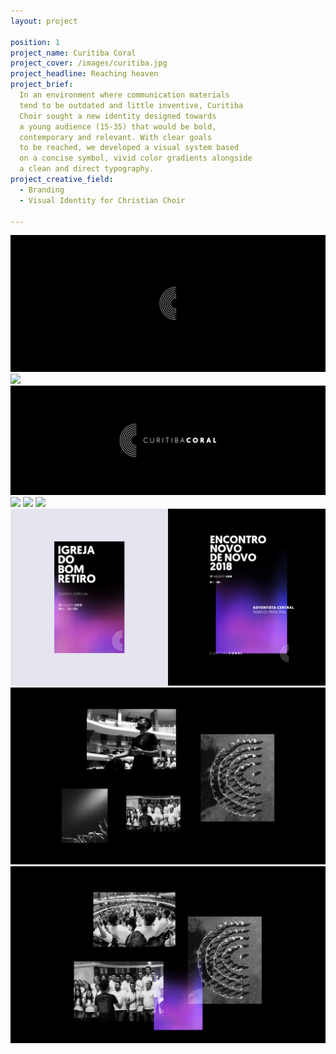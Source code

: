 ```yaml
---
layout: project

position: 1
project_name: Curitiba Coral
project_cover: /images/curitiba.jpg
project_headline: Reaching heaven
project_brief:
  In an environment where communication materials
  tend to be outdated and little inventive, Curitiba
  Choir sought a new identity designed towards
  a young audience (15-35) that would be bold,
  contemporary and relevant. With clear goals
  to be reached, we developed a visual system based
  on a concise symbol, vivid color gradients alongside
  a clean and direct typography.
project_creative_field:
  - Branding
  - Visual Identity for Christian Choir

---
```


![](/images/curitiba_coral/Curitiba%20Coral-01.jpg)
![](/images/curitiba_coral/Curitiba%20Coral-02.jpg)
![](/images/curitiba_coral/Curitiba%20Coral-03.jpg)
![](/images/curitiba_coral/Curitiba%20Coral-04.jpg)
![](/images/curitiba_coral/Curitiba%20Coral-05.jpg)
![](/images/curitiba_coral/Curitiba%20Coral-06.jpg)
![](/images/curitiba_coral/Curitiba%20Coral-07.jpg)
![](/images/curitiba_coral/Curitiba%20Coral-08.jpg)
![](/images/curitiba_coral/Curitiba%20Coral-09.jpg)
